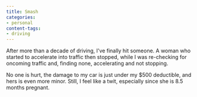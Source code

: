 ```yaml
---
title: Smash
categories:
- personal
content-tags:
- driving
---
```


After more than a decade of driving, I've finally hit someone.  A woman who started to accelerate into traffic then stopped, while I was re-checking for oncoming traffic and, finding none, accelerating and not stopping.

No one is hurt, the damage to my car is just under my $500 deductible, and hers is even more minor.  Still, I feel like a twit, especially since she is 8.5 months pregnant.

